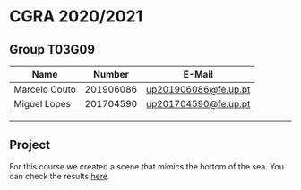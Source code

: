 # CGRA 2020/2021

## Group T03G09
| Name             | Number    | E-Mail             |
| ---------------- | --------- | ------------------ |
| Marcelo Couto    | 201906086 |up201906086@fe.up.pt|
| Miguel Lopes     | 201704590 |up201704590@fe.up.pt|

----

## Project

For this course we created a scene that mimics the bottom of the sea. You can check the results [here](https://web.fe.up.pt/~up201704590/cgra-t03-g09/project/).
